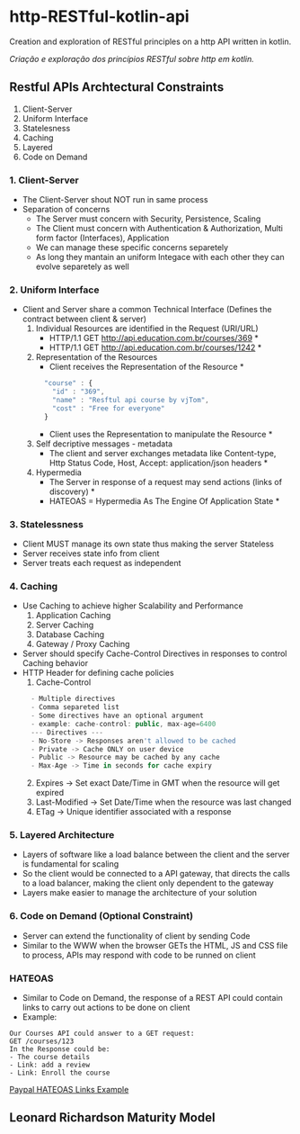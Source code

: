 # http-RESTful-kotlin-api
Creation and exploration of RESTful principles on a http API written in kotlin.

*Criação e exploração dos princípios RESTful sobre http em kotlin.*

## Restful APIs Archtectural Constraints
1. Client-Server
2. Uniform Interface
3. Statelesness
4. Caching
5. Layered
6. Code on Demand

### 1. Client-Server
- The Client-Server shout NOT run in same process
- Separation of concerns
  * The Server must concern with Security, Persistence, Scaling
  * The Client must concern with Authentication & Authorization, Multi form factor (Interfaces), Application
  * We can manage these specific concerns separetely
  * As long they mantain an uniform Integace with each other they can evolve separetely as well
  
### 2. Uniform Interface
- Client and Server share a common Technical Interface (Defines the contract between client & server)
  1. Individual Resources are identified in the Request (URI/URL)
      * HTTP/1.1 GET http://api.education.com.br/courses/369 *
      * HTTP/1.1 GET http://api.education.com.br/courses/1242 *
  2. Representation of the Resources
      * Client receives the Representation of the Resource *
      ```javascript
        "course" : {
          "id" : "369",
          "name" : "Resftul api course by vjTom",
          "cost" : "Free for everyone"
        }
      ```
      * Client uses the Representation to manipulate the Resource *
  3. Self decriptive messages - metadata
      * The client and server exchanges metadata like Content-type, Http Status Code, Host, Accept: application/json headers * 
  4. Hypermedia
      * The Server in response of a request may send actions (links of discovery) *
      * HATEOAS = Hypermedia As The Engine Of Application State *
      
### 3. Statelessness
- Client MUST manage its own state thus making the server Stateless
- Server receives state info from client
- Server treats each request as independent
 
### 4. Caching
- Use Caching to achieve higher Scalability and Performance
  1. Application Caching
  2. Server Caching
  3. Database Caching
  4. Gateway / Proxy Caching
- Server should specify Cache-Control Directives in responses to control Caching behavior
- HTTP Header for defining cache policies
  1. Cache-Control
  ```javascript
    - Multiple directives
    - Comma separeted list
    - Some directives have an optional argument
    - example: cache-control: public, max-age=6400
    --- Directives ---
    - No-Store -> Responses aren't allowed to be cached
    - Private -> Cache ONLY on user device
    - Public -> Resource may be cached by any cache
    - Max-Age -> Time in seconds for cache expiry
   ```
  2. Expires -> Set exact Date/Time in GMT when the resource will get expired
  3. Last-Modified -> Set Date/Time when the resource was last changed
  4. ETag -> Unique identifier associated with a response
 
### 5. Layered Architecture
- Layers of software like a load balance between the client and the server is fundamental for scaling
- So the client would be connected to a API gateway, that directs the calls to a load balancer, making the client only dependent to the gateway
- Layers make easier to manage the architecture of your solution

### 6. Code on Demand (Optional Constraint)
- Server can extend the functionality of client by sending Code
- Similar to the WWW when the browser GETs the HTML, JS and CSS file to process, APIs may respond with code to be runned on client

### HATEOAS
- Similar to Code on Demand, the response of a REST API could contain links to carry out actions to be done on client
- Example:
```
Our Courses API could answer to a GET request:
GET /courses/123
In the Response could be:
- The course details
- Link: add a review
- Link: Enroll the course
```
[Paypal HATEOAS Links Example](https://developer.paypal.com/docs/api/reference/api-responses/#hateoas-links)
## Leonard Richardson Maturity Model





